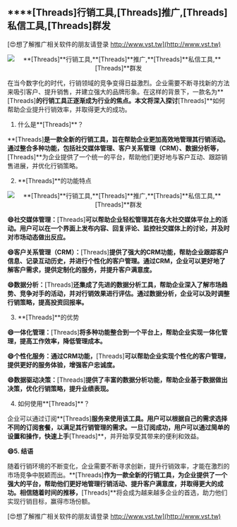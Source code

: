 ## ****[Threads]**行销工具,**[Threads]**推广,**[Threads]**私信工具,**[Threads]**群发**

[😍想了解推广相关软件的朋友请登录 http://www.vst.tw](http://www.vst.tw)

 <center><img src="https://vst.tw/MP4/tuiguang/png/7.png" alt="**[Threads]**行销工具,**[Threads]**推广,**[Threads]**私信工具,**[Threads]**群发"></center>

在当今数字化的时代，行销领域的竞争变得日益激烈。企业需要不断寻找新的方法来吸引客户、提升销售，并建立强大的品牌形象。在这样的背景下，一款名为**[Threads]**的行销工具正逐渐成为行业的焦点。本文将深入探讨**[Threads]**如何帮助企业提升行销效率，并取得更大的成功。

1. 什么是**[Threads]**？

**[Threads]**是一款全新的行销工具，旨在帮助企业更加高效地管理其行销活动。通过整合多种功能，包括社交媒体管理、客户关系管理（CRM）、数据分析等，**[Threads]**为企业提供了一个统一的平台，帮助他们更好地与客户互动、跟踪销售进展，并优化行销策略。

2. **[Threads]**的功能特点

 <center><img src="https://vst.tw/MP4/tuiguang/png/3.png" alt="**[Threads]**行销工具,**[Threads]**推广,**[Threads]**私信工具,**[Threads]**群发"></center>

**😄社交媒体管理：**[Threads]**可以帮助企业轻松管理其在各大社交媒体平台上的活动。用户可以在一个界面上发布内容、回复评论、监控社交媒体上的讨论，并及时对市场动态做出反应。**

**😄客户关系管理（CRM）：**[Threads]**提供了强大的CRM功能，帮助企业跟踪客户信息、记录互动历史，并进行个性化的客户管理。通过CRM，企业可以更好地了解客户需求，提供定制化的服务，并提升客户满意度。**

**😄数据分析：**[Threads]**还集成了先进的数据分析工具，帮助企业深入了解市场趋势、竞争对手的活动，并对行销效果进行评估。通过数据分析，企业可以及时调整行销策略，提高投资回报率。**

3. **[Threads]**的优势

**😄一体化管理：**[Threads]**将多种功能整合到一个平台上，帮助企业实现一体化管理，提高工作效率，降低管理成本。**

**😄个性化服务：通过CRM功能，**[Threads]**可以帮助企业实现个性化的客户管理，提供更好的服务体验，增强客户忠诚度。**

**😄数据驱动决策：**[Threads]**提供了丰富的数据分析功能，帮助企业基于数据做出决策，优化行销策略，提升业绩表现。**

4. 如何使用**[Threads]**？

企业可以通过订阅**[Threads]**服务来使用该工具。用户可以根据自己的需求选择不同的订阅套餐，以满足其行销管理的需求。一旦订阅成功，用户可以通过简单的设置和操作，快速上手**[Threads]**，并开始享受其带来的便利和效益。

**😄5. 结语**

随着行销环境的不断变化，企业需要不断寻求创新，提升行销效率，才能在激烈的市场竞争中脱颖而出。**[Threads]**作为一款全新的行销工具，为企业提供了一个强大的平台，帮助他们更好地管理行销活动、提升客户满意度，并取得更大的成功。相信随着时间的推移，**[Threads]**将会成为越来越多企业的首选，助力他们实现行销目标，赢得市场份额。

[😍想了解推广相关软件的朋友请登录 http://www.vst.tw](http://www.vst.tw)



